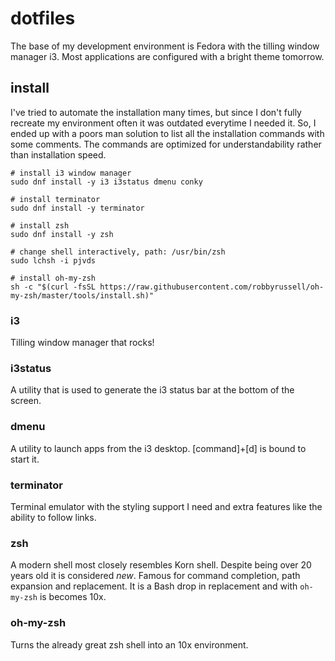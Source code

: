 # dotfiles

The base of my development environment is Fedora with the tilling window manager i3. Most applications are configured with a bright theme tomorrow.

## install

I've tried to automate the installation many times, but since I don't fully recreate my environment often it was outdated everytime I needed it. So, I ended up with a poors man solution to list all the installation commands with some comments. The commands are optimized for understandability rather than installation speed.

```
# install i3 window manager
sudo dnf install -y i3 i3status dmenu conky

# install terminator
sudo dnf install -y terminator

# install zsh
sudo dnf install -y zsh

# change shell interactively, path: /usr/bin/zsh
sudo lchsh -i pjvds

# install oh-my-zsh
sh -c "$(curl -fsSL https://raw.githubusercontent.com/robbyrussell/oh-my-zsh/master/tools/install.sh)"
```

### i3

Tilling window manager that rocks!

### i3status

A utility that is used to generate the i3 status bar at the bottom of the screen.

### dmenu

A utility to launch apps from the i3 desktop. [command]+[d] is bound to start it.

### terminator

Terminal emulator with the styling support I need and extra features like the ability to follow links.

### zsh

A modern shell most closely resembles Korn shell. Despite being over 20 years old it is considered _new_. Famous for command completion, path expansion and replacement. It is a Bash drop in replacement and with `oh-my-zsh` is becomes 10x.

### oh-my-zsh

Turns the already great zsh shell into an 10x environment.

